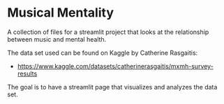 # Musical Mentality
A collection of files for a streamlit project that looks at the relationship between music and mental health.

The data set used can be found on Kaggle by Catherine Rasgaitis:
* https://www.kaggle.com/datasets/catherinerasgaitis/mxmh-survey-results

The goal is to have a streamlit page that visualizes and analyzes the data set.
